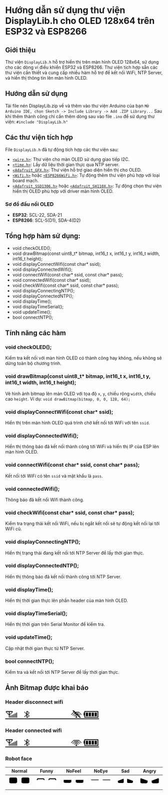 # Hướng dẫn sử dụng thư viện DisplayLib.h cho OLED 128x64 trên ESP32 và ESP8266

## Giới thiệu
Thư viện `DisplayLib.h` hỗ trợ hiển thị trên màn hình OLED 128x64, sử dụng cho các dòng vi điều khiển ESP32 và ESP8266. Thư viện tích hợp sẵn các thư viện cần thiết và cung cấp nhiều hàm hỗ trợ để kết nối WiFi, NTP Server, và hiển thị thông tin lên màn hình OLED.

## Hướng dẫn sử dụng
Tải file nén DisplayLib.zip về và thêm vào thư viện Arduino của bạn `Mở Arduino IDE, chọn Sketch -> Include Library -> Add .ZIP Library...`
Sau khi thêm thành công chỉ cần thêm dòng sau vào file `.ino` để sử dụng thư viện:
`#include "DisplayLib.h"`

## Các thư viện tích hợp
File `DisplayLib.h` đã tự động tích hợp các thư viện sau:
- [`<wire.h>`](https://github.com/codebendercc/arduino-library-files/blob/master/libraries/Wire/Wire.h): Thư viện cho màn OLED sử dụng giao tiếp I2C.
- [`<time.h>`](https://github.com/ebrevdo/arduino/blob/master/libraries/Time/Time.h): Lấy dữ liệu thời gian thực qua NTP server.
- [`<Adafruit_GFX.h>`](https://github.com/adafruit/Adafruit-GFX-Library): Thư viện hỗ trợ giao diện hiển thị cho OLED.
- [`<Wifi.h>`](https://github.com/espressif/arduino-esp32/blob/master/libraries/WiFi/src/WiFi.h) hoặc [`<ESP8266WiFi.h>`](https://github.com/esp8266/Arduino/blob/master/libraries/ESP8266WiFi/src/ESP8266WiFi.h): Tự động thêm thư viện phù hợp với loại board mạch.
- [`<Adafruit_SSD1306.h>`](https://github.com/adafruit/Adafruit_SSD1306) hoặc [`<Adafruit_SH110X.h>`](https://github.com/adafruit/Adafruit_SH110x): Tự động chọn thư viện hiển thị OLED phù hợp với driver màn hình OLED.

### Sơ đồ đấu nối OLED
- **ESP32**: SCL-22, SDA-21
- **ESP8266**: SCL-5(D1), SDA-4(D2)

## Tổng hợp hàm sử dụng:
- void checkOLED();
- void drawBitmap(const uint8_t* bitmap, int16_t x, int16_t y, int16_t width, int16_t height);
- void displayConnectWifi(const char* ssid);
- void displayConnectedWifi();
- void connectWifi(const char* ssid, const char* pass);
- void connectedWifi(const char* ssid);
- void checkWifi(const char* ssid, const char* pass);
- void displayConnectingNTP();
- void displayConnectedNTP();
- void displayTime();
- void displayTimeSerial();
- void updateTime();
- bool connectNTP();

## Tính năng các hàm
### void checkOLED();
Kiểm tra kết nối với màn hình OLED có thành công hay không, nếu không sẽ dừng toàn bộ chương trình.

### void drawBitmap(const uint8_t* bitmap, int16_t x, int16_t y, int16_t width, int16_t height);
Vẽ hình ảnh bitmap lên màn OLED với tọa độ `x`, `y`, chiều rộng `width`, chiều cao `height`.
Ví dụ: `void drawBitmap(bitmap, 0, 0, 128, 64);`

### void displayConnectWifi(const char* ssid);
Hiển thị trên màn hình OLED quá trình chờ kết nối tới WiFi với tên `ssid`.

### void displayConnectedWifi();
Hiển thị thông báo đã kết nối thành công tới WiFi và hiển thị IP của ESP lên màn hình OLED.

### void connectWifi(const char* ssid, const char* pass);
Kết nối tới WiFi có tên `ssid` và mật khẩu là `pass`.

### void connectedWifi();
Thông báo đã kết nối Wifi thành công.

### void checkWifi(const char* ssid, const char* pass);
Kiểm tra trạng thái kết nối WiFi, nếu bị ngắt kết nối sẽ tự động kết nối lại tới WiFi cũ.

### void displayConnectingNTP();
Hiển thị trạng thái đang kết nối tới NTP Server để lấy thời gian thực.

### void displayConnectedNTP();
Hiển thị thông báo đã kết nối thành công tới NTP Server.

### void displayTime();
Hiển thị thời gian thực lên phần header của màn hình OLED.

### void displayTimeSerial();
Hiển thị thời gian trên Serial Monitor để kiểm tra.

### void updateTime();
Cập nhật thời gian thực từ NTP Server.

### bool connectNTP();
Kiểm tra và kết nối tới NTP Server để lấy thời gian thực.

## Ảnh Bitmap được khai báo
### Header disconnect wifi
<img src="Bitmap Picture/Header NoWifi 128x12.bmp?raw=true" width="300px"><br/>
### Header connected wifi
<img src="Bitmap Picture/Header 128x12.bmp?raw=true" width="300px"><br/>
### Robot face
| Normal | Funny | NoFeel | NoEye | Sad | Angry |
|--------|-------|--------|-------|-----|-------|
| <img src="Bitmap Picture/Robot Face/Normal.bmp?raw=true" width="200px"> | <img src="Bitmap Picture/Robot Face/Funny.bmp?raw=true" width="200px"> | <img src="Bitmap Picture/Robot Face/NoFeel.bmp?raw=true" width="200px"> | <img src="Bitmap Picture/Robot Face/NoEye.bmp?raw=true" width="200px"> | <img src="Bitmap Picture/Robot Face/Sad.bmp?raw=true" width="200px"> | <img src="Bitmap Picture/Robot Face/Angry.bmp?raw=true" width="200px"> |
